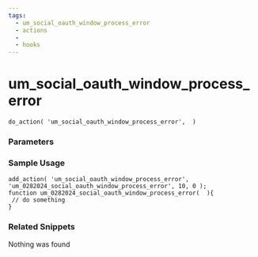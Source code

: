 ```yaml
---
tags: 
  - um_social_oauth_window_process_error
  - actions
  - 
  - hooks
---
```

# um\_social\_oauth\_window\_process\_error

``` php:no-line-numbers
do_action( 'um_social_oauth_window_process_error',  )
```
<div class='hook-sep'></div>

### Parameters

<div class='hook-sep'></div>



### Sample Usage

``` php:no-line-numbers
add_action( 'um_social_oauth_window_process_error', 'um_0282024_social_oauth_window_process_error', 10, 0 );
function um_0282024_social_oauth_window_process_error(  ){
 // do something
}
```
<div class='hook-sep'></div>



### Related Snippets

Nothing was found

